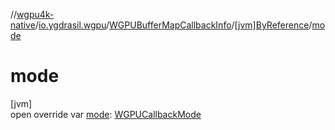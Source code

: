 //[wgpu4k-native](../../../../index.md)/[io.ygdrasil.wgpu](../../index.md)/[WGPUBufferMapCallbackInfo](../index.md)/[[jvm]ByReference](index.md)/[mode](mode.md)

# mode

[jvm]\
open override var [mode](mode.md): [WGPUCallbackMode](../../-w-g-p-u-callback-mode/index.md)